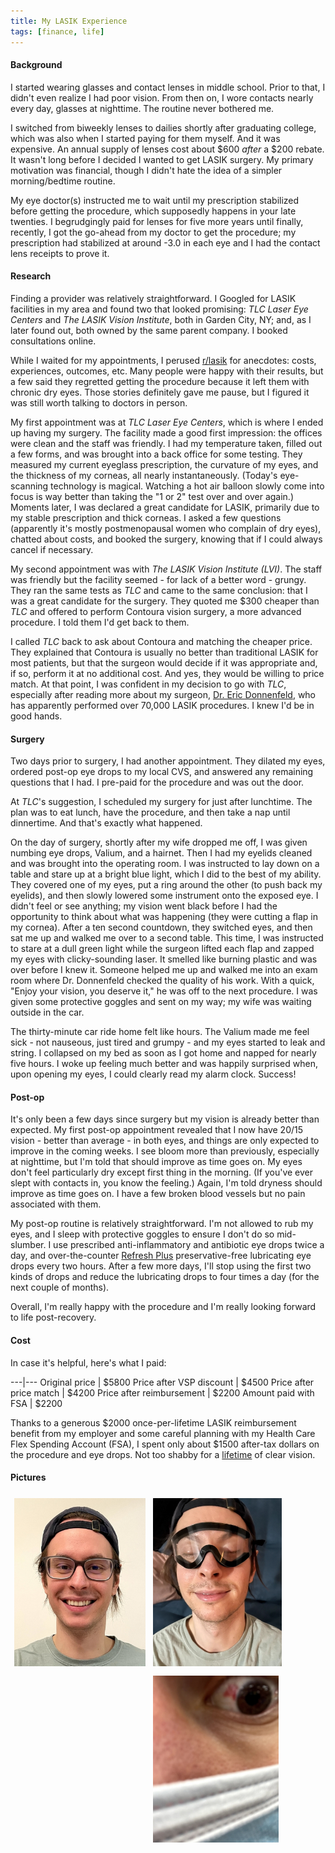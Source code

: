 ```yaml
---
title: My LASIK Experience
tags: [finance, life]
---
```


#### Background

I started wearing glasses and contact lenses in middle school. Prior to that, I
didn't even realize I had poor vision. From then on, I wore contacts nearly
every day, glasses at nighttime. The routine never bothered me.

I switched from biweekly lenses to dailies shortly after graduating college,
which was also when I started paying for them myself. And it was expensive. An
annual supply of lenses cost about $600 *after* a $200 rebate. It wasn't
long before I decided I wanted to get LASIK surgery. My primary motivation was
financial, though I didn't hate the idea of a simpler morning/bedtime routine.

My eye doctor(s) instructed me to wait until my prescription stabilized before
getting the procedure, which supposedly happens in your late twenties. I
begrudgingly paid for lenses for five more years until finally, recently, I got
the go-ahead from my doctor to get the procedure; my prescription had stabilized
at around -3.0 in each eye and I had the contact lens receipts to prove it.

#### Research

Finding a provider was relatively straightforward. I Googled for LASIK
facilities in my area and found two that looked promising: *TLC Laser Eye
Centers* and *The LASIK Vision Institute*, both in Garden City, NY; and, as I
later found out, both owned by the same parent company. I booked consultations
online.

While I waited for my appointments, I perused
[r/lasik](https://www.reddit.com/r/lasik/) for anecdotes: costs, experiences,
outcomes, etc. Many people were happy with their results, but a few said they
regretted getting the procedure because it left them with chronic dry eyes.
Those stories definitely gave me pause, but I figured it was still worth
talking to doctors in person.

My first appointment was at *TLC Laser Eye Centers*, which is where I ended up
having my surgery. The facility made a good first impression: the offices were
clean and the staff was friendly. I had my temperature taken, filled out a few
forms, and was brought into a back office for some testing. They measured my
current eyeglass prescription, the curvature of my eyes, and the thickness of my
corneas, all nearly instantaneously. (Today's eye-scanning technology
is magical. Watching a hot air balloon slowly come into focus is way better than
taking the "1 or 2" test over and over again.) Moments later, I was declared a
great candidate for LASIK, primarily due to my stable prescription and thick
corneas. I asked a few questions (apparently it's mostly postmenopausal women
who complain of dry eyes), chatted about costs, and booked the surgery, knowing
that if I could always cancel if necessary.

My second appointment was with *The LASIK Vision Institute (LVI)*. The staff was
friendly but the facility seemed - for lack of a better word - grungy. They ran
the same tests as *TLC* and came to the same conclusion: that I was a great
candidate for the surgery. They quoted me $300 cheaper than *TLC* and offered to
perform Contoura vision surgery, a more advanced procedure. I told them I'd
get back to them.

I called *TLC* back to ask about Contoura and matching the cheaper price. They
explained that Contoura is usually no better than traditional LASIK for most
patients, but that the surgeon would decide if it was appropriate and, if so,
perform it at no additional cost. And yes, they would be willing to price match.
At that point, I was confident in my decision to go with *TLC*, especially after
reading more about my surgeon,
[Dr. Eric
Donnenfeld](https://www.tlcvision.com/lasik-surgeons/eric-donnenfeld/),
who has apparently performed over 70,000 LASIK procedures. I knew I'd be in
good hands.

#### Surgery

Two days prior to surgery, I had another appointment. They dilated my eyes,
ordered post-op eye drops to my local CVS, and answered any remaining questions
that I had. I pre-paid for the procedure and was out the door.

At *TLC*'s suggestion, I scheduled my surgery for just after lunchtime. The plan
was to eat lunch, have the procedure, and then take a nap until dinnertime. And
that's exactly what happened.

On the day of surgery, shortly after my wife dropped me off, I was given numbing
eye drops, Valium, and a hairnet. Then I had my eyelids cleaned and was brought
into the operating room. I was instructed to lay down on a table and stare up at
a bright blue light, which I did to the best of my ability. They covered one of
my eyes, put a ring around the other (to push back my eyelids), and then slowly
lowered some instrument onto the exposed eye. I didn't feel or see anything; my
vision went black before I had the opportunity to think about what was happening
(they were cutting a flap in my cornea). After a ten second countdown, they
switched eyes, and then sat me up and walked me over to a second table. This
time, I was instructed to stare at a dull green light while the surgeon lifted
each flap and zapped my eyes with clicky-sounding laser. It smelled like burning
plastic and was over before I knew it. Someone helped me up and walked me into
an exam room where Dr. Donnenfeld checked the quality of his work. With a quick,
"Enjoy your vision, you deserve it," he was off to the next procedure. I was
given some protective goggles and sent on my way; my wife was waiting outside in
the car.

The thirty-minute car ride home felt like hours. The Valium made me feel sick -
not nauseous, just tired and grumpy - and my eyes started to leak and string. I
collapsed on my bed as soon as I got home and napped for nearly five hours. I
woke up feeling much better and was happily surprised when, upon opening my
eyes, I could clearly read my alarm clock. Success!

#### Post-op

It's only been a few days since surgery but my vision is already better than
expected. My first post-op appointment revealed that I now have 20/15 vision -
better than average - in both eyes, and things are only expected to improve in
the coming weeks. I see bloom more than previously, especially at nighttime, but
I'm told that should improve as time goes on. My eyes don't feel particularly
dry except first thing in the morning. (If you've ever slept with contacts in,
you know the feeling.) Again, I'm told dryness should improve as time goes on.
I have a few broken blood vessels but no pain associated with them.

My post-op routine is relatively straightforward. I'm not allowed to rub my
eyes, and I sleep with protective goggles to ensure I don't do so mid-slumber. I
use prescribed anti-inflammatory and antibiotic eye drops twice a day, and
over-the-counter [Refresh Plus](https://www.refreshbrand.com/Products/refresh-plus)
preservative-free lubricating eye drops every two hours. After a few more days,
I'll stop using the first two kinds of drops and reduce the lubricating drops to
four times a day (for the next couple of months).

Overall, I'm really happy with the procedure and I'm really looking forward to
life post-recovery.

#### Cost

In case it's helpful, here's what I paid:

---|---
Original price | $5800
Price after VSP discount |  $4500
Price after price match | $4200
Price after reimbursement | $2200
Amount paid with FSA | $2200

<p/>

Thanks to a generous $2000 once-per-lifetime LASIK reimbursement benefit from my
employer and some careful planning with my Health Care Flex Spending Account
(FSA), I spent only about $1500 after-tax dollars on the procedure and eye
drops. Not too shabby for a
[lifetime](https://www.tlcvision.com/tlc-difference/lifetime-commitment-program/)
of clear vision.

#### Pictures

<div style="overflow: hidden;">
  <div style="float: left; padding: 6px">
    <img
      alt="The last picture of me with my glasses on"
      src="/assets/images/my-lasik-experience/face.jpg"
      width=210
    />
  </div>
  <div style="float: left; padding: 6px">
    <img
      alt="Me wearing the protective goggles"
      src="/assets/images/my-lasik-experience/goggles.jpg"
      width=206
    />
  </div>
  <div style="float: left; padding: 6px">
    <img
      alt="A close-up of my eye showing some broken vessles"
      src="/assets/images/my-lasik-experience/eye.jpg"
      width=201
    />
  </div>
</div>

<div style="" />
